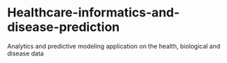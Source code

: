 # Healthcare-informatics-and-disease-prediction
Analytics and predictive modeling application on the health, biological and disease data 
